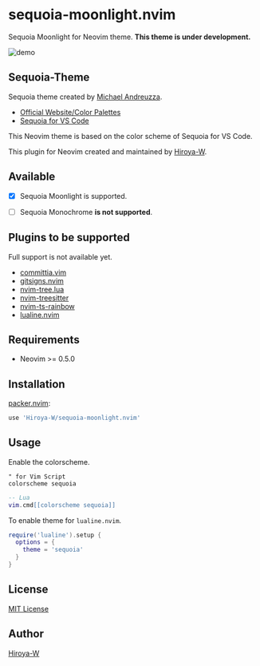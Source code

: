 # sequoia-moonlight.nvim

Sequoia Moonlight for Neovim theme.
**This theme is under development.**

![demo](https://user-images.githubusercontent.com/43127622/182034704-89f72177-98df-4737-979b-143b53e345c5.png)

## Sequoia-Theme

Sequoia theme created by [Michael Andreuzza](https://github.com/michael-andreuzza).

- [Official Website/Color Palettes](https://sequoiatheme.com/)
- [Sequoia for VS Code](https://github.com/Sequoia-Theme/vs-code)

This Neovim theme is based on the color scheme of Sequoia for VS Code.

This plugin for Neovim created and maintained by [Hiroya-W](https://github.com/Hiroya-W).

## Available

- [x] Sequoia Moonlight is supported.
- [ ] Sequoia Monochrome **is not supported**.


## Plugins to be supported

Full support is not available yet.

- [committia.vim](https://github.com/rhysd/committia.vim)
- [gitsigns.nvim](https://github.com/lewis6991/gitsigns.nvim)
- [nvim-tree.lua](https://github.com/kyazdani42/nvim-tree.lua)
- [nvim-treesitter](https://github.com/nvim-treesitter/nvim-treesitter)
- [nvim-ts-rainbow](https://github.com/p00f/nvim-ts-rainbow)
- [lualine.nvim](https://github.com/nvim-lualine/lualine.nvim)

## Requirements

- Neovim >= 0.5.0

## Installation

[packer.nvim](https://github.com/wbthomason/packer.nvim):

```bash
use 'Hiroya-W/sequoia-moonlight.nvim'
```

## Usage

Enable the colorscheme.

```vim
" for Vim Script
colorscheme sequoia
```

```lua
-- Lua
vim.cmd[[colorscheme sequoia]]
```

To enable theme for `lualine.nvim`.

```lua
require('lualine').setup {
  options = {
    theme = 'sequoia'
  }
}
```

## License

[MIT License](./LICENSE)

## Author

[Hiroya-W](https://github.com/Hiroya-W)
